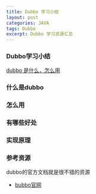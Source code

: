 ```yaml
---
title: Dubbo 学习小结
layout: post
categories: JAVA
tags: Dubbo
excerpt: Dubbo 学习资源汇总
---
```


### Dubbo学习小结

[dubbo 是什么，怎么用](https://blog.csdn.net/houshaolin/article/details/76408399)

### 什么是dubbo


### 怎么用


### 有哪些好处


### 实现原理


### 参考资源
dubbo的官方文档就是很不错的资源
- [bubbo官网](http://dubbo.apache.org/zh-cn/)